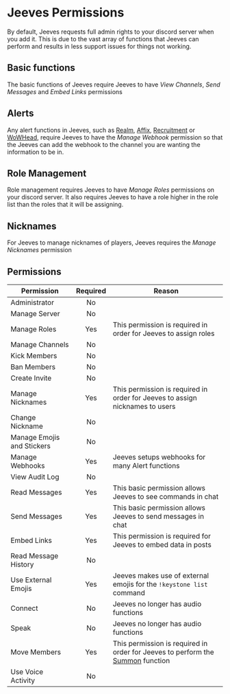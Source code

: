 # Jeeves Permissions

By default, Jeeves requests full admin rights to your discord server when you add it. This is due to the vast array of functions that Jeeves can perform and results in less support issues for things not working.

## Basic functions

The basic functions of Jeeves require Jeeves to have _View Channels_, _Send Messages_ and _Embed Links_ permissions

## Alerts

Any alert functions in Jeeves, such as [Realm](../commands/feeds/realm-alerts.md), [Affix](../commands/feeds/affix-alerts.md), [Recruitment](../commands/feeds/recruitment.md) or [WoWHead](../commands/feeds/wowhead-webhook.md), require Jeeves to have the _Manage Webhook_ permission so that the Jeeves can add the webhook to the channel you are wanting the information to be in.

## Role Management

Role management requires Jeeves to have _Manage Roles_ permissions on your discord server. It also requires Jeeves to have a role higher in the role list than the roles that it will be assigning.

## Nicknames

For Jeeves to manage nicknames of players, Jeeves requires the _Manage Nicknames_ permission

## Permissions

| Permission                 | Required | Reason                                                                                                        |
| -------------------------- | :------: | ------------------------------------------------------------------------------------------------------------- |
| Administrator              |    No    |                                                                                                               |
| Manage Server              |    No    |                                                                                                               |
| Manage Roles               |   Yes    | This permission is required in order for Jeeves to assign roles                                               |
| Manage Channels            |    No    |                                                                                                               |
| Kick Members               |    No    |                                                                                                               |
| Ban Members                |    No    |                                                                                                               |
| Create Invite              |    No    |                                                                                                               |
| Manage Nicknames           |   Yes    | This permission is required in order for Jeeves to assign nicknames to users                                  |
| Change Nickname            |    No    |                                                                                                               |
| Manage Emojis and Stickers |    No    |                                                                                                               |
| Manage Webhooks            |   Yes    | Jeeves setups webhooks for many Alert functions                                                               |
| View Audit Log             |    No    |                                                                                                               |
| Read Messages              |   Yes    | This basic permission allows Jeeves to see commands in chat                                                   |
| Send Messages              |   Yes    | This basic permission allows Jeeves to send messages in chat                                                  |
| Embed Links                |   Yes    | This permission is required for Jeeves to embed data in posts                                                 |
| Read Message History       |    No    |                                                                                                               |
| Use External Emojis        |   Yes    | Jeeves makes use of external emojis for the `!keystone list` command                                          |
| Connect                    |    No    | Jeeves no longer has audio functions                                                                          |
| Speak                      |    No    | Jeeves no longer has audio functions                                                                          |
| Move Members               |   Yes    | This permission is required in order for Jeeves to perform the [Summon](../commands/tools/summon.md) function |
| Use Voice Activity         |    No    |                                                                                                               |
